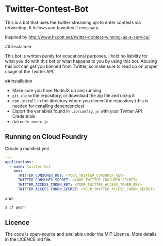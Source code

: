 # Twitter-Contest-Bot

This is a bot that uses the twitter streaming api to enter contests via retweeting. It follows and favorites if nessisary.

Inspired by http://www.hscott.net/twitter-contest-winning-as-a-service/

##Disclaimer

This bot is written purely for educational purposes. I hold no liability for what you do with this bot or what happens to you by using this bot. Abusing this bot can get you banned from Twitter, so make sure to read up on proper usage of the Twitter API.

##Installation
 * Make sure you have NodeJS up and running
 * `git clone` the repository, or download the zip file and unzip it
 * `npm install` in the directory where you cloned the repository (this is needed for installing dependencies)
 * Export the variables found in `lib/config.js` with your Twitter API Credentials
 * run `node index.js`

## Running on Cloud Foundry

Create a manifest.yml

```yml
---
applications:
  - name: twitter-bot
    env:
      TWITTER_CONSUMER_KEY: <YOUR_TWITTER_CONSUMER_KEY>
      TWITTER_CONSUMER_SECRET: <YOUR_TWITTER_CONSUMER_SECRET>
      TWITTER_ACCESS_TOKEN_KEY: <YOUR_TWITTER_ACCESS_TOKEN_KEY>
      TWITTER_ACCESS_TOKEN_SECRET: <YOUR_TWITTER_ACCESS_TOKEN_SECRET>
```

and

```bash
$ cf push
```

## Licence
The code is open-source and available under the MIT Licence. More details in the LICENCE.md file.
